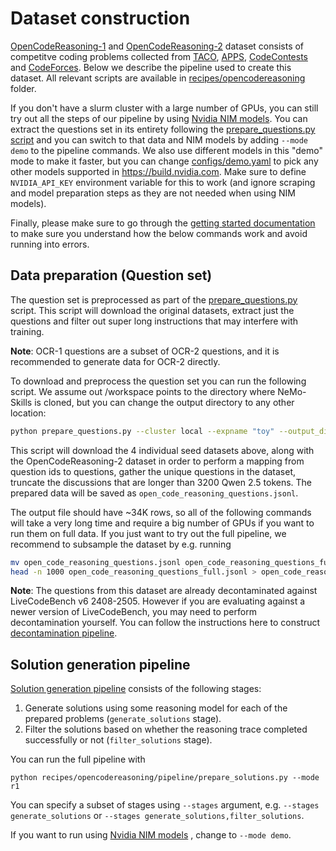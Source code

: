 # Dataset construction

[OpenCodeReasoning-1](https://huggingface.co/datasets/nvidia/OpenCodeReasoning) and [OpenCodeReasoning-2](https://huggingface.co/datasets/nvidia/OpenCodeReasoning-2)  dataset consists of competitve coding problems collected from [TACO](https://huggingface.co/datasets/BAAI/TACO), [APPS](https://huggingface.co/datasets/codeparrot/apps), [CodeContests](https://huggingface.co/datasets/deepmind/code_contests) and [CodeForces](https://huggingface.co/datasets/open-r1/codeforces). Below we describe the pipeline used to create this dataset. All relevant scripts are available in
[recipes/opencodereasoning](https://github.com/NVIDIA/NeMo-Skills/tree/main/recipes/opencodereasoning) folder.

If you don't have a slurm cluster with a large number of GPUs,
you can still try out all the steps of our pipeline by using [Nvidia NIM models](https://build.nvidia.com/). You can extract the questions set in its entirety following the [prepare_questions.py script](https://github.com/NVIDIA/NeMo-Skills/tree/main/recipes/opencodereasoning/pipeline/prepare_questions.py) and you can
switch to that data and NIM models by adding `--mode demo` to the pipeline commands. We also use different models
in this "demo" mode to make it faster, but you can change [configs/demo.yaml](https://github.com/NVIDIA/NeMo-Skills/tree/main/recipes/opencodereasoning/configs/demo.yaml) to pick
any other models supported in https://build.nvidia.com. Make sure to define `NVIDIA_API_KEY` environment variable for this to work
(and ignore scraping and model preparation steps as they are not needed when using NIM models).

Finally, please make sure to go through the
[getting started documentation](../../basics/index.md) to make sure you understand how the below commands
work and avoid running into errors.


## Data preparation (Question set)

The question set is preprocessed as part of the [prepare_questions.py](https://github.com/NVIDIA/NeMo-Skills/tree/main/recipes/opencodereasoning/pipeline/prepare_questions.py) script. This script will download the original datasets, extract just the questions and filter out super long instructions that may interfere with training.

**Note**: OCR-1 questions are a subset of OCR-2 questions, and it is recommended to generate data for OCR-2 directly.

To download and preprocess the question set you can run the following script. We assume out /workspace points to the directory where NeMo-Skills is cloned, but you can change the output directory to any other location:

```bash
python prepare_questions.py --cluster local --expname "toy" --output_dir "/workspace/recipes/opencodereasoning/data/"
```

This script will download the 4 individual seed datasets above, along with the OpenCodeReasoning-2 dataset in order to perform a mapping from question ids to questions, gather the unique questions in the dataset, truncate the discussions that are longer than 3200 Qwen 2.5 tokens. The prepared data will be saved as `open_code_reasoning_questions.jsonl`.

The output file should have ~34K rows, so all of the following commands will take a very long time and require a big
number of GPUs if you want to run them on full data. If you just want to try out the full pipeline, we recommend to subsample
the dataset by e.g. running

```bash
mv open_code_reasoning_questions.jsonl open_code_reasoning_questions_full.jsonl
head -n 1000 open_code_reasoning_questions_full.jsonl > open_code_reasoning_questions.jsonl
```

**Note**: The questions from this dataset are already decontaminated against LiveCodeBench v6 2408-2505. However if you are evaluating against a newer version of LiveCodeBench, you may need to perform decontamination yourself. You can follow the instructions here to construct [decontamination pipeline](https://nvidia.github.io/NeMo-Skills/pipelines/decontamination/).

## Solution generation pipeline

[Solution generation pipeline](https://github.com/NVIDIA/NeMo-Skills/tree/main/recipes/opencodereasoning/pipeline/prepare_solutions.py)
consists of the following stages:

1. Generate solutions using some reasoning model for each of the prepared problems (`generate_solutions` stage).
2. Filter the solutions based on whether the reasoning trace completed successfully or not (`filter_solutions` stage).

You can run the full pipeline with

```
python recipes/opencodereasoning/pipeline/prepare_solutions.py --mode r1
```

You can specify a subset of stages using `--stages` argument, e.g. `--stages generate_solutions` or `--stages generate_solutions,filter_solutions`.

If you want to run using [Nvidia NIM models](https://build.nvidia.com/models) , change to `--mode demo`.

